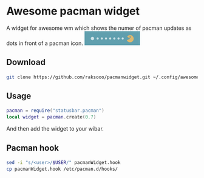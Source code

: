 # Awesome pacman widget
A widget for awesome wm which shows the numer of pacman updates as dots in front of a pacman icon.
<img src="screenshot.png" />

## Download
```bash
git clone https://github.com/raksooo/pacmanwidget.git ~/.config/awesome/pacman
```

## Usage
```lua
pacman = require("statusbar.pacman")
local widget = pacman.create(0.7)
```
And then add the widget to your wibar.

## Pacman hook
```bash
sed -i "s/<user>/$USER/" pacmanWidget.hook
cp pacmanWidget.hook /etc/pacman.d/hooks/
```

